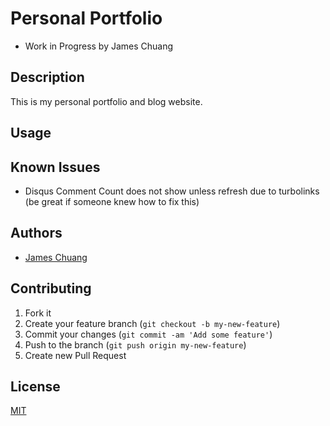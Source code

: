 # Personal Portfolio

* Work in Progress
by James Chuang

## Description

This is my personal portfolio and blog website.

## Usage

## Known Issues

* Disqus Comment Count does not show unless refresh due to turbolinks (be great if someone knew how to fix this)

## Authors

* [James Chuang](https://github.com/hiddensanctum)

## Contributing

1. Fork it
2. Create your feature branch (`git checkout -b my-new-feature`)
3. Commit your changes (`git commit -am 'Add some feature'`)
4. Push to the branch (`git push origin my-new-feature`)
5. Create new Pull Request

## License

[MIT][2]

[2]: http://opensource.org/licenses/MIT
